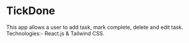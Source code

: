 # TickDone
This app allows a user to add task, mark complete, delete and edit task.
Technologies:- React.js & Tailwind CSS.
